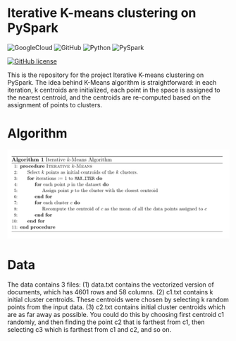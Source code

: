 # Iterative K-means clustering on PySpark

![GoogleCloud](https://img.shields.io/badge/Google_Cloud-4285F4?style=for-the-badge&logo=google-cloud&logoColor=white)
![GitHub](https://img.shields.io/badge/GitHub-100000?style=for-the-badge&logo=github&logoColor=white)
![Python](https://img.shields.io/badge/Python-3776AB?style=for-the-badge&logo=python&logoColor=white)
![PySpark](https://img.shields.io/badge/PySpark-FFBA00?style=for-the-badge&logo=python&logoColor=white)

[![GitHub license](https://img.shields.io/github/license/Naereen/StrapDown.js.svg)](https://github.com/Naereen/StrapDown.js/blob/master/LICENSE)

This is the repository for the project  Iterative K-means clustering on PySpark. The idea behind K-Means algorithm is straightforward: in each iteration, k centroids are
initialized, each point in the space is assigned to the nearest centroid, and the centroids
are re-computed based on the assignment of points to clusters.

# Algorithm
![Alt text](https://raw.githubusercontent.com/aqid98/KMeans_PySpark/main/images/Kmean_Iterative.PNG?raw=true "Architecture")

# Data

The data contains 3 files:
(1) data.txt contains the vectorized version of documents, which has 4601 rows and
58 columns.
(2) c1.txt contains k initial cluster centroids. These centroids were chosen by
selecting k random points from the input data.
(3) c2.txt contains initial cluster centroids which are as far away as possible. You
could do this by choosing first centroid c1 randomly, and then finding the point c2
that is farthest from c1, then selecting c3 which is farthest from c1 and c2, and so
on.

